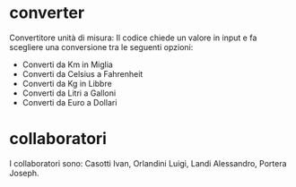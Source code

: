 # converter
Convertitore unità di misura:
Il codice chiede un valore in input e fa scegliere una conversione tra le seguenti opzioni:
- Converti da Km in Miglia
- Converti da Celsius a Fahrenheit
- Converti da Kg in Libbre
- Converti da Litri a Galloni
- Converti da Euro a Dollari
# collaboratori
I collaboratori sono: Casotti Ivan, Orlandini Luigi, Landi Alessandro, Portera Joseph.


